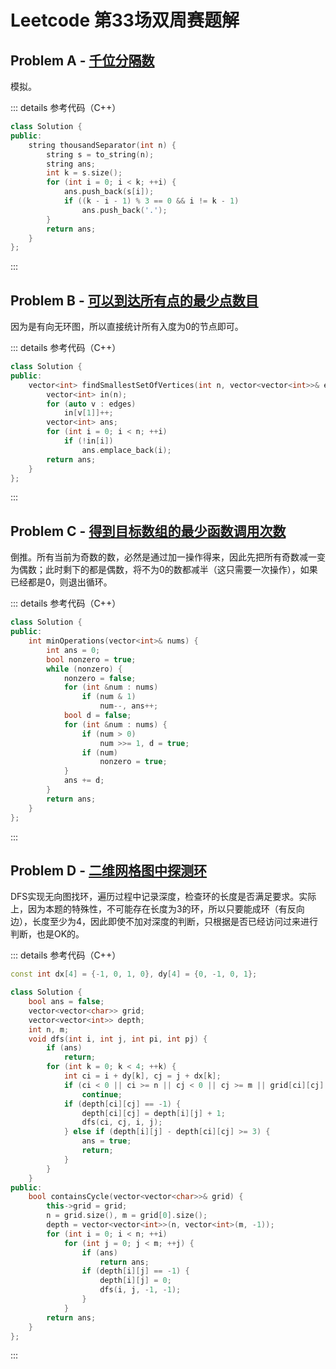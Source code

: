 # Leetcode 第33场双周赛题解

## Problem A - [千位分隔数](https://leetcode-cn.com/problems/thousand-separator/)

模拟。

::: details 参考代码（C++）

```cpp
class Solution {
public:
    string thousandSeparator(int n) {
        string s = to_string(n);
        string ans;
        int k = s.size();
        for (int i = 0; i < k; ++i) {
            ans.push_back(s[i]);
            if ((k - i - 1) % 3 == 0 && i != k - 1)
                ans.push_back('.');
        }
        return ans;
    }
};
```

:::

## Problem B - [可以到达所有点的最少点数目](https://leetcode-cn.com/problems/minimum-number-of-vertices-to-reach-all-nodes/)

因为是有向无环图，所以直接统计所有入度为$0$的节点即可。

::: details 参考代码（C++）

```cpp
class Solution {
public:
    vector<int> findSmallestSetOfVertices(int n, vector<vector<int>>& edges) {
        vector<int> in(n);
        for (auto v : edges)
            in[v[1]]++;
        vector<int> ans;
        for (int i = 0; i < n; ++i)
            if (!in[i])
                ans.emplace_back(i);
        return ans;
    }
};
```

:::

## Problem C - [得到目标数组的最少函数调用次数](https://leetcode-cn.com/problems/minimum-numbers-of-function-calls-to-make-target-array/)

倒推。所有当前为奇数的数，必然是通过加一操作得来，因此先把所有奇数减一变为偶数；此时剩下的都是偶数，将不为$0$的数都减半（这只需要一次操作），如果已经都是$0$，则退出循环。

::: details 参考代码（C++）

```cpp
class Solution {
public:
    int minOperations(vector<int>& nums) {
        int ans = 0;
        bool nonzero = true;
        while (nonzero) {
            nonzero = false;
            for (int &num : nums)
                if (num & 1)
                    num--, ans++;
            bool d = false;
            for (int &num : nums) {
                if (num > 0)
                    num >>= 1, d = true;
                if (num)
                    nonzero = true;
            }
            ans += d;
        }
        return ans;
    }
};
```

:::

## Problem D - [二维网格图中探测环](https://leetcode-cn.com/problems/detect-cycles-in-2d-grid/)

DFS实现无向图找环，遍历过程中记录深度，检查环的长度是否满足要求。实际上，因为本题的特殊性，不可能存在长度为$3$的环，所以只要能成环（有反向边），长度至少为$4$，因此即使不加对深度的判断，只根据是否已经访问过来进行判断，也是OK的。

::: details 参考代码（C++）

```cpp
const int dx[4] = {-1, 0, 1, 0}, dy[4] = {0, -1, 0, 1};

class Solution {
    bool ans = false;
    vector<vector<char>> grid;
    vector<vector<int>> depth;
    int n, m;
    void dfs(int i, int j, int pi, int pj) {
        if (ans)
            return;
        for (int k = 0; k < 4; ++k) {
            int ci = i + dy[k], cj = j + dx[k];
            if (ci < 0 || ci >= n || cj < 0 || cj >= m || grid[ci][cj] != grid[i][j] || (ci == pi && cj == pj))
                continue;
            if (depth[ci][cj] == -1) {
                depth[ci][cj] = depth[i][j] + 1;
                dfs(ci, cj, i, j);
            } else if (depth[i][j] - depth[ci][cj] >= 3) {
                ans = true;
                return;
            }
        }
    }
public:
    bool containsCycle(vector<vector<char>>& grid) {
        this->grid = grid;
        n = grid.size(), m = grid[0].size();
        depth = vector<vector<int>>(n, vector<int>(m, -1));
        for (int i = 0; i < n; ++i)
            for (int j = 0; j < m; ++j) {
                if (ans)
                    return ans;
                if (depth[i][j] == -1) {
                    depth[i][j] = 0;
                    dfs(i, j, -1, -1);
                }
            }
        return ans;
    }
};
```

:::

<Utterances />

